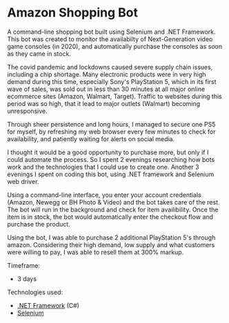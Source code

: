 # Amazon Shopping Bot

A command-line shopping bot built using Selenium and .NET Framework. This bot was created to monitor the availabilty of Next-Generation video game consoles (in 2020), and automatically purchase the consoles as soon as they came in stock.

The covid pandemic and lockdowns caused severe supply chain issues, including a chip shortage. Many electronic products were in very high demand during this time, especially Sony's PlayStation 5, which in its first wave of sales, was sold out in less than 30 minutes at all major online ecommerce sites (Amazon, Walmart, Target). Traffic to websites during this period was so high, that it lead to major outlets (Walmart) becoming unresponsive.

Through sheer persistence and long hours, I managed to secure one PS5 for myself, by refreshing my web browser every few minutes to check for availability, and patiently waiting for alerts on social media.

I thought it would be a good opportunity to purchase more, but only if I could automate the process. So I spent 2 evenings researching how bots work and the technologies that I could use to create one. Another 3 evenings I spent on coding this bot, using .NET framework and Selenium web driver.

Using a command-line interface, you enter your account credentials (Amazon, Newegg or BH Photo & Video) and the bot takes care of the rest. The bot will run in the background and check for item availibility. Once the item is in stock, the bot would automatically enter the checkout flow and purchase the product.

Using the bot, I was able to purchase 2 additional PlayStation 5's through amazon. Considering their high demand, low supply and what customers were willing to pay, I was able to resell them at 300% markup.

Timeframe:

- 3 days

Technologies used:

- [.NET Framework](https://dotnet.microsoft.com/en-us/) (C#)
- [Selenium](https://www.selenium.dev/)
